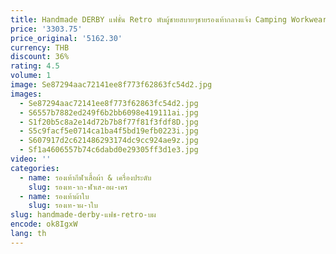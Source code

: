```yaml
---
title: Handmade DERBY แฟชั่น Retro พับผู้ชายสบายๆชายรองเท้ากลางแจ้ง Camping Workwearn เดินรองเท้าขี่รถจักรยานยนต์กีฬา
price: '3303.75'
price_original: '5162.30'
currency: THB
discount: 36%
rating: 4.5
volume: 1
image: Se87294aac72141ee8f773f62863fc54d2.jpg
images:
  - Se87294aac72141ee8f773f62863fc54d2.jpg
  - S6557b7882ed249f6b2bb6098e419111ai.jpg
  - S1f20b5c8a2e14d72b7b8f77f81f3fdf8D.jpg
  - S5c9facf5e0714ca1ba4f5bd19efb0223i.jpg
  - S607917d2c621486293174dc9cc924ae9z.jpg
  - Sf1a4606557b74c6dabd0e29305ff3d1e3.jpg
video: ''
categories:
  - name: รองเท้ากีฬาเสื้อผ้า & เครื่องประดับ
    slug: รองเท-าก-ฬาเส-อผ-เคร
  - name: รองเท้าผ้าใบ
    slug: รองเท-าผ-าใบ
slug: handmade-derby-แฟช-retro-บผ
encode: ok8IgxW
lang: th
---
```

  